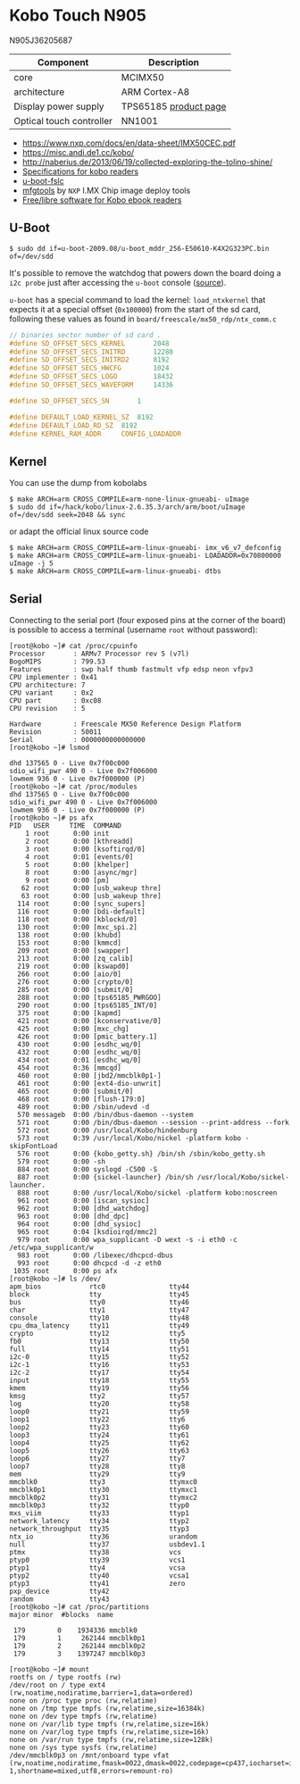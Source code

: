 # Kobo Touch N905

N905J36205687

| Component | Description |
|-----------|-------------|
| core | MCIMX50 |
| architecture | ARM Cortex-A8 |
| Display power supply | TPS65185 [product page](https://www.ti.com/product/TPS65185) |
| Optical touch controller | NN1001 |

 - https://www.nxp.com/docs/en/data-sheet/IMX50CEC.pdf
 - https://misc.andi.de1.cc/kobo/
 - http://naberius.de/2013/06/19/collected-exploring-the-tolino-shine/
 - [Specifications for kobo readers](https://en.wikipedia.org/wiki/Kobo_eReader)
 - [u-boot-fslc](https://github.com/akemnade/u-boot-fslc/wiki)
 - [mfgtools](https://github.com/NXPmicro/mfgtools) by ``NXP`` I.MX Chip image deploy tools
 - [Free/libre software for Kobo ebook readers](https://github.com/lgeek/okreader)

## U-Boot

```
$ sudo dd if=u-boot-2009.08/u-boot_mddr_256-E50610-K4X2G323PC.bin of=/dev/sdd
```

It's possible to remove the watchdog that powers down the board doing a ``i2c probe`` just after
accessing the ``u-boot`` console ([source](https://github.com/twhitehead/notes-kobohacking)).

``u-boot`` has a special command to load the kernel: ``load_ntxkernel`` that expects it
at a special offset (``0x100000``) from the start of the sd card, following
these values as found in ``board/freescale/mx50_rdp/ntx_comm.c``

```c
// binaries sector number of sd card .
#define SD_OFFSET_SECS_KERNEL		2048
#define SD_OFFSET_SECS_INITRD		12288
#define SD_OFFSET_SECS_INITRD2		8192
#define SD_OFFSET_SECS_HWCFG		1024
#define SD_OFFSET_SECS_LOGO			18432
#define SD_OFFSET_SECS_WAVEFORM		14336

#define SD_OFFSET_SECS_SN		1

#define DEFAULT_LOAD_KERNEL_SZ	8192
#define DEFAULT_LOAD_RD_SZ	8192
#define KERNEL_RAM_ADDR		CONFIG_LOADADDR

```

## Kernel

You can use the dump from kobolabs

```
$ make ARCH=arm CROSS_COMPILE=arm-none-linux-gnueabi- uImage
$ sudo dd if=/hack/kobo/linux-2.6.35.3/arch/arm/boot/uImage of=/dev/sdd seek=2048 && sync
```

or adapt the official linux source code

```
$ make ARCH=arm CROSS_COMPILE=arm-linux-gnueabi- imx_v6_v7_defconfig
$ make ARCH=arm CROSS_COMPILE=arm-linux-gnueabi- LOADADDR=0x70800000  uImage -j 5
$ make ARCH=arm CROSS_COMPILE=arm-linux-gnueabi- dtbs
```

## Serial

Connecting to the serial port (four exposed pins at the corner of the board)
is possible to access a terminal (username ``root`` without password):

```
[root@kobo ~]# cat /proc/cpuinfo 
Processor       : ARMv7 Processor rev 5 (v7l)
BogoMIPS        : 799.53
Features        : swp half thumb fastmult vfp edsp neon vfpv3 
CPU implementer : 0x41
CPU architecture: 7
CPU variant     : 0x2
CPU part        : 0xc08
CPU revision    : 5

Hardware        : Freescale MX50 Reference Design Platform
Revision        : 50011
Serial          : 0000000000000000
[root@kobo ~]# lsmod

dhd 137565 0 - Live 0x7f00c000
sdio_wifi_pwr 490 0 - Live 0x7f006000
lowmem 936 0 - Live 0x7f000000 (P)
[root@kobo ~]# cat /proc/modules
dhd 137565 0 - Live 0x7f00c000
sdio_wifi_pwr 490 0 - Live 0x7f006000
lowmem 936 0 - Live 0x7f000000 (P)
[root@kobo ~]# ps afx
PID   USER     TIME  COMMAND
    1 root      0:00 init
    2 root      0:00 [kthreadd]
    3 root      0:00 [ksoftirqd/0]
    4 root      0:01 [events/0]
    5 root      0:00 [khelper]
    8 root      0:00 [async/mgr]
    9 root      0:00 [pm]
   62 root      0:00 [usb_wakeup thre]
   63 root      0:00 [usb_wakeup thre]
  114 root      0:00 [sync_supers]
  116 root      0:00 [bdi-default]
  118 root      0:00 [kblockd/0]
  130 root      0:00 [mxc_spi.2]
  138 root      0:00 [khubd]
  153 root      0:00 [kmmcd]
  209 root      0:00 [swapper]
  213 root      0:00 [zq_calib]
  219 root      0:00 [kswapd0]
  266 root      0:00 [aio/0]
  276 root      0:00 [crypto/0]
  285 root      0:00 [submit/0]
  288 root      0:00 [tps65185_PWRGOO]
  290 root      0:00 [tps65185_INT/0]
  375 root      0:00 [kapmd]
  421 root      0:00 [kconservative/0]
  425 root      0:00 [mxc_chg]
  426 root      0:00 [pmic_battery.1]
  430 root      0:00 [esdhc_wq/0]
  432 root      0:00 [esdhc_wq/0]
  434 root      0:01 [esdhc_wq/0]
  454 root      0:36 [mmcqd]
  460 root      0:00 [jbd2/mmcblk0p1-]
  461 root      0:00 [ext4-dio-unwrit]
  465 root      0:00 [submit/0]
  468 root      0:00 [flush-179:0]
  489 root      0:00 /sbin/udevd -d
  570 messageb  0:00 /bin/dbus-daemon --system
  571 root      0:00 /bin/dbus-daemon --session --print-address --fork
  572 root      0:00 /usr/local/Kobo/hindenburg
  573 root      0:39 /usr/local/Kobo/nickel -platform kobo -skipFontLoad
  576 root      0:00 {kobo_getty.sh} /bin/sh /sbin/kobo_getty.sh
  579 root      0:00 -sh
  884 root      0:00 syslogd -C500 -S
  887 root      0:00 {sickel-launcher} /bin/sh /usr/local/Kobo/sickel-launcher.
  888 root      0:00 /usr/local/Kobo/sickel -platform kobo:noscreen
  961 root      0:00 [iscan_sysioc]
  962 root      0:00 [dhd_watchdog]
  963 root      0:00 [dhd_dpc]
  964 root      0:00 [dhd_sysioc]
  965 root      0:04 [ksdioirqd/mmc2]
  979 root      0:00 wpa_supplicant -D wext -s -i eth0 -c /etc/wpa_supplicant/w
  983 root      0:00 /libexec/dhcpcd-dbus
  993 root      0:00 dhcpcd -d -z eth0
 1035 root      0:00 ps afx
[root@kobo ~]# ls /dev/
apm_bios            rtc0                tty44
block               tty                 tty45
bus                 tty0                tty46
char                tty1                tty47
console             tty10               tty48
cpu_dma_latency     tty11               tty49
crypto              tty12               tty5
fb0                 tty13               tty50
full                tty14               tty51
i2c-0               tty15               tty52
i2c-1               tty16               tty53
i2c-2               tty17               tty54
input               tty18               tty55
kmem                tty19               tty56
kmsg                tty2                tty57
log                 tty20               tty58
loop0               tty21               tty59
loop1               tty22               tty6
loop2               tty23               tty60
loop3               tty24               tty61
loop4               tty25               tty62
loop5               tty26               tty63
loop6               tty27               tty7
loop7               tty28               tty8
mem                 tty29               tty9
mmcblk0             tty3                ttymxc0
mmcblk0p1           tty30               ttymxc1
mmcblk0p2           tty31               ttymxc2
mmcblk0p3           tty32               ttyp0
mxs_viim            tty33               ttyp1
network_latency     tty34               ttyp2
network_throughput  tty35               ttyp3
ntx_io              tty36               urandom
null                tty37               usbdev1.1
ptmx                tty38               vcs
ptyp0               tty39               vcs1
ptyp1               tty4                vcsa
ptyp2               tty40               vcsa1
ptyp3               tty41               zero
pxp_device          tty42
random              tty43
[root@kobo ~]# cat /proc/partitions 
major minor  #blocks  name

 179        0    1934336 mmcblk0
 179        1     262144 mmcblk0p1
 179        2     262144 mmcblk0p2
 179        3    1397247 mmcblk0p3

[root@kobo ~]# mount
rootfs on / type rootfs (rw)
/dev/root on / type ext4 (rw,noatime,nodiratime,barrier=1,data=ordered)
none on /proc type proc (rw,relatime)
none on /tmp type tmpfs (rw,relatime,size=16384k)
none on /dev type tmpfs (rw,relatime)
none on /var/lib type tmpfs (rw,relatime,size=16k)
none on /var/log type tmpfs (rw,relatime,size=16k)
none on /var/run type tmpfs (rw,relatime,size=128k)
none on /sys type sysfs (rw,relatime)
/dev/mmcblk0p3 on /mnt/onboard type vfat (rw,noatime,nodiratime,fmask=0022,dmask=0022,codepage=cp437,iocharset=iso8859-1,shortname=mixed,utf8,errors=remount-ro)
```
